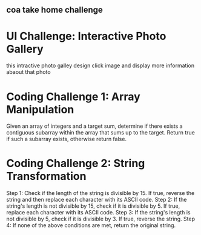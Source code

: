 ## coa take home challenge 
#  UI Challenge: Interactive Photo Gallery
this intractive photo galley design click image  and display more information abaout that photo 
# Coding Challenge 1: Array Manipulation

Given an array of integers and a target sum,
determine if there exists a contiguous subarray within the array that sums up to the target.
Return true if such a subarray exists, otherwise return false.
# Coding Challenge 2: String Transformation
Step 1: Check if the length of the string is divisible by 15. If true, reverse the string and then replace each character with its ASCII code.
Step 2: If the string's length is not divisible by 15, check if it is divisible by 5. If true, replace each character with its ASCII code.
Step 3: If the string's length is not divisible by 5, check if it is divisible by 3. If true, reverse the string.
Step 4: If none of the above conditions are met, return the original string.
